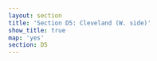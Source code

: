 ```yaml
---
layout: section
title: 'Section D5: Cleveland (W. side)'
show_title: true
map: 'yes'
section: D5
---
```


